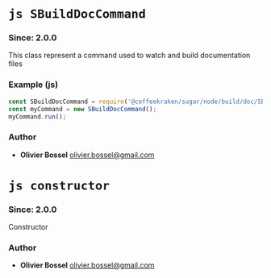 

<!-- @namespace    sugar.node.build.doc -->
<!-- @name    SBuildDocCommand -->

# ```js SBuildDocCommand ```
### Since: 2.0.0

This class represent a command used to watch and build documentation files


### Example (js)

```js
const SBuildDocCommand = require('@coffeekraken/sugar/node/build/doc/SBuildDocCommand');
const myCommand = new SBuildDocCommand();
myCommand.run();
```


### Author
- **Olivier Bossel** <a href="mailto:olivier.bossel@gmail.com">olivier.bossel@gmail.com</a> 




<!-- @name    constructor -->

# ```js constructor ```
### Since: 2.0.0

Constructor




### Author
- **Olivier Bossel** <a href="mailto:olivier.bossel@gmail.com">olivier.bossel@gmail.com</a> 

